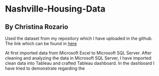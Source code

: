 # Nashville-Housing-Data

## By Christina Rozario

Used the dataset from my repository which I have uploaded in the github. The link which can be found in [here](https://github.com/ChristinaRo12/Nashville-Housing-Data/blob/main/Nashville%20Housing%20Data%20for%20Data%20Cleaning.xlsx)

At first imported data from Microsoft Excel to Microsoft SQL Server. After cleaning and analyzing the data in Microsoft SQL Server, I have imported clean data into Tableau and crafted Tableau dashboard. In the dashboard I have tried to demonstrate regarding the 

